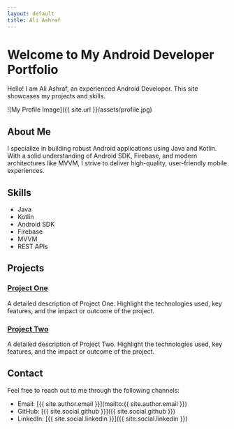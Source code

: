 ```yaml
---
layout: default
title: Ali Ashraf
---
```


# Welcome to My Android Developer Portfolio

Hello! I am Ali Ashraf, an experienced Android Developer. This site showcases my projects and skills.

![My Profile Image]({{ site.url }}/assets/profile.jpg)

## About Me
I specialize in building robust Android applications using Java and Kotlin. With a solid understanding of Android SDK, Firebase, and modern architectures like MVVM, I strive to deliver high-quality, user-friendly mobile experiences.

## Skills
- Java
- Kotlin
- Android SDK
- Firebase
- MVVM
- REST APIs

## Projects

### [Project One](https://github.com/yourusername/project-one)
A detailed description of Project One. Highlight the technologies used, key features, and the impact or outcome of the project.

### [Project Two](https://github.com/yourusername/project-two)
A detailed description of Project Two. Highlight the technologies used, key features, and the impact or outcome of the project.

## Contact
Feel free to reach out to me through the following channels:
- Email: [{{ site.author.email }}](mailto:{{ site.author.email }})
- GitHub: [{{ site.social.github }}]({{ site.social.github }})
- LinkedIn: [{{ site.social.linkedin }}]({{ site.social.linkedin }})
